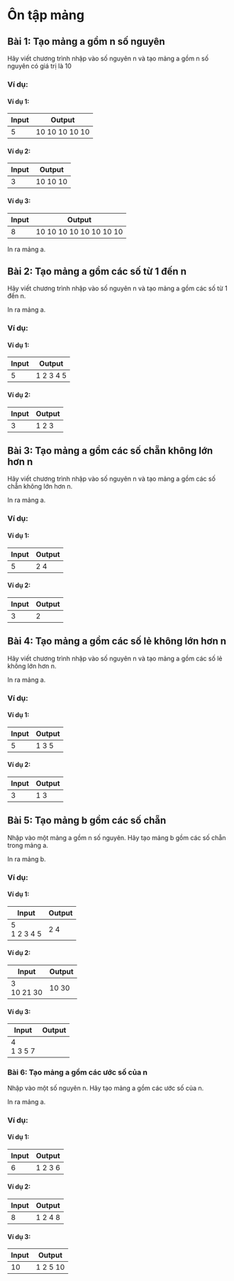 # Ôn tập mảng

## Bài 1: Tạo mảng a gồm n số nguyên

Hãy viết chương trình nhập vào số nguyên n và tạo mảng a gồm n số nguyên có giá trị là 10

### Ví dụ:

#### Ví dụ 1:

| Input | Output |
|-------|--------|
| 5     | 10 10 10 10 10 |

#### Ví dụ 2:

| Input | Output |
|-------|--------|
| 3     | 10 10 10 |

#### Ví dụ 3:

| Input | Output |
|-------|--------|
| 8     | 10 10 10 10 10 10 10 10 |


In ra mảng a.

## Bài 2: Tạo mảng a gồm các số từ 1 đến n

Hãy viết chương trình nhập vào số nguyên n và tạo mảng a gồm các số từ 1 đến n.

In ra mảng a.

### Ví dụ:

#### Ví dụ 1:

| Input | Output |
|-------|--------|
| 5     | 1 2 3 4 5 |

#### Ví dụ 2:

| Input | Output |
|-------|--------|
| 3     | 1 2 3 |

## Bài 3: Tạo mảng a gồm các số chẵn không lớn hơn n

Hãy viết chương trình nhập vào số nguyên n và tạo mảng a gồm các số chẵn không lớn hơn n.

In ra mảng a.

### Ví dụ:

#### Ví dụ 1:

| Input | Output |
|-------|--------|
| 5     | 2 4 |

#### Ví dụ 2:

| Input | Output |
|-------|--------|
| 3     | 2 |

## Bài 4: Tạo mảng a gồm các số lẻ không lớn hơn n

Hãy viết chương trình nhập vào số nguyên n và tạo mảng a gồm các số lẻ không lớn hơn n.

In ra mảng a.

### Ví dụ:

#### Ví dụ 1:

| Input | Output |
|-------|--------|
| 5     | 1 3 5 |

#### Ví dụ 2:

| Input | Output |
|-------|--------|
| 3     | 1 3 |

## Bài 5: Tạo mảng b gồm các số chẵn

Nhập vào một mảng a gồm n số nguyên. Hãy tạo mảng b gồm các số chẵn trong mảng a.

In ra mảng b.

### Ví dụ:

#### Ví dụ 1:

| Input | Output |
|-------|--------|
| 5<br>1 2 3 4 5 | 2 4 |

#### Ví dụ 2:

| Input | Output |
|-------|--------|
| 3<br>10 21 30 | 10 30 |

#### Ví dụ 3:

| Input | Output |
|-------|--------|
| 4<br>1 3 5 7 | |

### Bài 6: Tạo mảng a gồm các ước số của n

Nhập vào một số nguyên n. Hãy tạo mảng a gồm các ước số của n.

In ra mảng a.

### Ví dụ:

#### Ví dụ 1:

| Input | Output |
|-------|--------|
| 6     | 1 2 3 6 |

#### Ví dụ 2:

| Input | Output |
|-------|--------|
| 8     | 1 2 4 8 |

#### Ví dụ 3:

| Input | Output |
|-------|--------|
| 10    | 1 2 5 10 |



